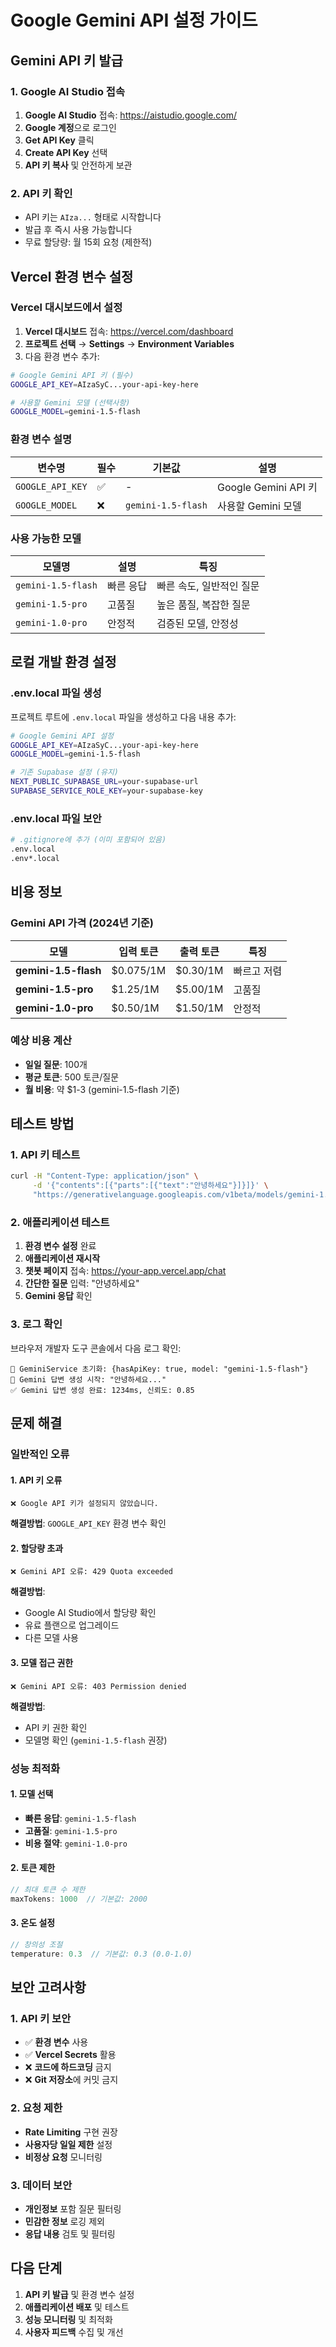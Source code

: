 # Google Gemini API 설정 가이드

## Gemini API 키 발급

### 1. Google AI Studio 접속
1. **Google AI Studio** 접속: https://aistudio.google.com/
2. **Google 계정**으로 로그인
3. **Get API Key** 클릭
4. **Create API Key** 선택
5. **API 키 복사** 및 안전하게 보관

### 2. API 키 확인
- API 키는 `AIza...` 형태로 시작합니다
- 발급 후 즉시 사용 가능합니다
- 무료 할당량: 월 15회 요청 (제한적)

## Vercel 환경 변수 설정

### Vercel 대시보드에서 설정
1. **Vercel 대시보드** 접속: https://vercel.com/dashboard
2. **프로젝트 선택** → **Settings** → **Environment Variables**
3. 다음 환경 변수 추가:

```bash
# Google Gemini API 키 (필수)
GOOGLE_API_KEY=AIzaSyC...your-api-key-here

# 사용할 Gemini 모델 (선택사항)
GOOGLE_MODEL=gemini-1.5-flash
```

### 환경 변수 설명

| 변수명 | 필수 | 기본값 | 설명 |
|--------|------|--------|------|
| `GOOGLE_API_KEY` | ✅ | - | Google Gemini API 키 |
| `GOOGLE_MODEL` | ❌ | `gemini-1.5-flash` | 사용할 Gemini 모델 |

### 사용 가능한 모델

| 모델명 | 설명 | 특징 |
|--------|------|------|
| `gemini-1.5-flash` | 빠른 응답 | 빠른 속도, 일반적인 질문 |
| `gemini-1.5-pro` | 고품질 | 높은 품질, 복잡한 질문 |
| `gemini-1.0-pro` | 안정적 | 검증된 모델, 안정성 |

## 로컬 개발 환경 설정

### .env.local 파일 생성
프로젝트 루트에 `.env.local` 파일을 생성하고 다음 내용 추가:

```bash
# Google Gemini API 설정
GOOGLE_API_KEY=AIzaSyC...your-api-key-here
GOOGLE_MODEL=gemini-1.5-flash

# 기존 Supabase 설정 (유지)
NEXT_PUBLIC_SUPABASE_URL=your-supabase-url
SUPABASE_SERVICE_ROLE_KEY=your-supabase-key
```

### .env.local 파일 보안
```bash
# .gitignore에 추가 (이미 포함되어 있음)
.env.local
.env*.local
```

## 비용 정보

### Gemini API 가격 (2024년 기준)

| 모델 | 입력 토큰 | 출력 토큰 | 특징 |
|------|-----------|-----------|------|
| **gemini-1.5-flash** | $0.075/1M | $0.30/1M | 빠르고 저렴 |
| **gemini-1.5-pro** | $1.25/1M | $5.00/1M | 고품질 |
| **gemini-1.0-pro** | $0.50/1M | $1.50/1M | 안정적 |

### 예상 비용 계산
- **일일 질문**: 100개
- **평균 토큰**: 500 토큰/질문
- **월 비용**: 약 $1-3 (gemini-1.5-flash 기준)

## 테스트 방법

### 1. API 키 테스트
```bash
curl -H "Content-Type: application/json" \
     -d '{"contents":[{"parts":[{"text":"안녕하세요"}]}]}' \
     "https://generativelanguage.googleapis.com/v1beta/models/gemini-1.5-flash:generateContent?key=YOUR_API_KEY"
```

### 2. 애플리케이션 테스트
1. **환경 변수 설정** 완료
2. **애플리케이션 재시작**
3. **챗봇 페이지** 접속: https://your-app.vercel.app/chat
4. **간단한 질문** 입력: "안녕하세요"
5. **Gemini 응답** 확인

### 3. 로그 확인
브라우저 개발자 도구 콘솔에서 다음 로그 확인:
```
🔧 GeminiService 초기화: {hasApiKey: true, model: "gemini-1.5-flash"}
🤖 Gemini 답변 생성 시작: "안녕하세요..."
✅ Gemini 답변 생성 완료: 1234ms, 신뢰도: 0.85
```

## 문제 해결

### 일반적인 오류

#### 1. API 키 오류
```
❌ Google API 키가 설정되지 않았습니다.
```
**해결방법**: `GOOGLE_API_KEY` 환경 변수 확인

#### 2. 할당량 초과
```
❌ Gemini API 오류: 429 Quota exceeded
```
**해결방법**: 
- Google AI Studio에서 할당량 확인
- 유료 플랜으로 업그레이드
- 다른 모델 사용

#### 3. 모델 접근 권한
```
❌ Gemini API 오류: 403 Permission denied
```
**해결방법**: 
- API 키 권한 확인
- 모델명 확인 (`gemini-1.5-flash` 권장)

### 성능 최적화

#### 1. 모델 선택
- **빠른 응답**: `gemini-1.5-flash`
- **고품질**: `gemini-1.5-pro`
- **비용 절약**: `gemini-1.0-pro`

#### 2. 토큰 제한
```typescript
// 최대 토큰 수 제한
maxTokens: 1000  // 기본값: 2000
```

#### 3. 온도 설정
```typescript
// 창의성 조절
temperature: 0.3  // 기본값: 0.3 (0.0-1.0)
```

## 보안 고려사항

### 1. API 키 보안
- ✅ **환경 변수** 사용
- ✅ **Vercel Secrets** 활용
- ❌ **코드에 하드코딩** 금지
- ❌ **Git 저장소**에 커밋 금지

### 2. 요청 제한
- **Rate Limiting** 구현 권장
- **사용자당 일일 제한** 설정
- **비정상 요청** 모니터링

### 3. 데이터 보안
- **개인정보** 포함 질문 필터링
- **민감한 정보** 로깅 제외
- **응답 내용** 검토 및 필터링

## 다음 단계

1. **API 키 발급** 및 환경 변수 설정
2. **애플리케이션 배포** 및 테스트
3. **성능 모니터링** 및 최적화
4. **사용자 피드백** 수집 및 개선
